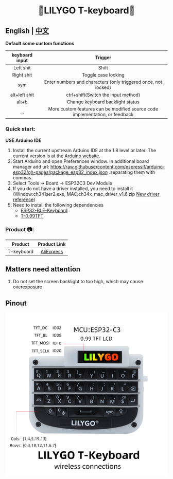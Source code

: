 <h1 align = "center">🌟LILYGO T-keyboard🌟</h1>

## **English | [中文](./README_CN.MD)**

**Default some custom functions**

| keyboard input |                                   Trigger                                    |
| :------------: | :--------------------------------------------------------------------------: |
|   Left shit    |                                    Shift                                     |
|   Right shit   |                             Toggle case locking                              |
|      sym       |        Enter numbers and characters (only triggered once, not locked)        |
| alt+left shit  |                     ctrl+shift(Switch the input method)                      |
|     alt+b      |                       Change keyboard backlight status                       |
|      ...       | More custom features can be modified source code implementation, or feedback |




<h3 align = "left">Quick start:</h3>

**USE Arduino IDE**

1. Install the current upstream Arduino IDE at the 1.8 level or later. The current version is at the [Arduino website](http://www.arduino.cc/en/main/software).
2. Start Arduino and open Preferences window. In additional board manager add url: https://raw.githubusercontent.com/espressif/arduino-esp32/gh-pages/package_esp32_index.json .separating them with commas.
3. Select Tools -> Board -> ESP32C3 Dev Module
4. If you do not have a driver installed, you need to install it (Window:ch341ser2.exe, MAC:ch34x_mac_driver_v1.6.zip [New driver reference](https://github.com/LilyGO/LILYGO-T-OI/issues/3#issuecomment-907645945 ))
5. Need to install the following dependencies
     - [ESP32-BLE-Keyboard](https://github.com/T-vK/ESP32-BLE-Keyboard/tree/0.3.0)
     - [T-0.99TFT](https://github.com/Xinyuan-LilyGO/T-0.99TFT)



<h3 align = "left">Product 📷:</h3>

|  Product   |                           Product  Link                            |
| :--------: | :----------------------------------------------------------------: |
| T-keyboard | [AliExpress](https://pt.aliexpress.com/item/1005004182998265.html) |

## Matters need attention 
1. Do not set the screen backlight to too high, which may cause overexposure


## Pinout

![](image/T-Keyboard.jpg)








